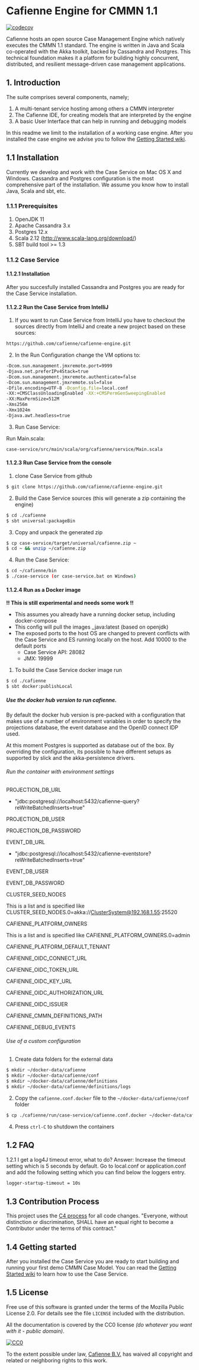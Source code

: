 # Cafienne Engine for CMMN 1.1
[![codecov](https://codecov.io/gh/cafienne/cafienne-engine/branch/master/graph/badge.svg?token=syqscQ9dEA)](https://codecov.io/gh/cafienne/cafienne-engine)

Cafienne hosts an open source Case Management Engine which natively executes the CMMN 1.1 standard.
The engine is written in Java and Scala co-operated with the Akka toolkit, backed by Cassandra and Postgres.
This technical foundation makes it a platform for building highly concurrent,
distributed, and resilient message-driven case management applications.

## 1. Introduction

The suite comprises several components, namely;

1. A multi-tenant service hosting among others a CMMN interpreter
2. The Cafienne IDE, for creating models that are interpreted by the engine
2. A basic User Interface that can help in running and debugging models

In this readme we limit to the installation of a working case engine.
After you installed the case engine we advise you to follow the [Getting Started wiki](https://github.com/cafienne/cafienne-engine/wiki/Getting-Started).

## 1.1 Installation
Currently we develop and work with the Case Service on Mac OS X and Windows.
Cassandra and Postgres configuration is the most comprehensive part of the installation.
We assume you know how to install Java, Scala and sbt, etc.

### 1.1.1 Prerequisites
1. OpenJDK 11
2. Apache Cassandra 3.x
3. Postgres 12.x
4. Scala 2.12 (http://www.scala-lang.org/download/)
5. SBT build tool >= 1.3

### 1.1.2 Case Service

#### 1.1.2.1 Installation
After you succesfully installed Cassandra and Postgres you are ready for the Case Service installation.

#### 1.1.2.2 Run the Case Service from IntelliJ
1. If you want to run Case Service from IntelliJ you have to checkout the sources directly from IntelliJ and create a new project based on these sources:

```sh
https://github.com/cafienne/cafienne-engine.git
```

2. In the Run Configuration change the VM options to:
```sh
-Dcom.sun.management.jmxremote.port=9999
-Djava.net.preferIPv4Stack=true
-Dcom.sun.management.jmxremote.authenticate=false
-Dcom.sun.management.jmxremote.ssl=false
-Dfile.encoding=UTF-8 -Dconfig.file=local.conf
-XX:+CMSClassUnloadingEnabled -XX:+CMSPermGenSweepingEnabled
-XX:MaxPermSize=512M
-Xms256m
-Xmx1024m
-Djava.awt.headless=true
```

3. Run Case Service:

Run Main.scala:
```sh
case-service/src/main/scala/org/cafienne/service/Main.scala
```

#### 1.1.2.3 Run Case Service from the console

1. clone Case Service from github
```sh
$ git clone https://github.com/cafienne/cafienne-engine.git
```

2. Build the Case Service sources (this will generate a zip containing the engine)
```sh
$ cd ./cafienne
$ sbt universal:packageBin
```

3. Copy and unpack the generated zip
``` sh
$ cp case-service/target/universal/cafienne.zip ~
$ cd ~ && unzip ~/cafienne.zip
```

4. Run the Case Service:
```sh
$ cd ~/cafienne/bin
$ ./case-service (or case-service.bat on Windows)
```

#### 1.1.2.4 Run as a Docker image

__!! This is still experimental and needs some work !!__

- This assumes you already have a running docker setup, including docker-compose
- This config will pull the images _java:latest (based on openjdk)
- The exposed ports to the host OS are changed to prevent conflicts with the Case Service and ES running
locally on the host. Add 10000 to the default ports
    - Case Service API: 28082
    - JMX: 19999

1. To build the Case Service docker image run
``` sh
$ cd ./cafienne
$ sbt docker:publishLocal
```

##### Use the docker hub version to run cafienne. 

By default the docker hub version is pre-packed with a configuration that makes use of a number of environment 
variables in order to specify the projections database, the event database and the OpenID connect IDP used. 

At this moment Postgres is supported as database out of the box. By overriding the configuration, its possible to
have different setups as supported by slick and the akka-persistence drivers.

###### Run the container with environment settings
 
PROJECTION_DB_URL

 * "jdbc:postgresql://localhost:5432/cafienne-query?reWriteBatchedInserts=true"
 
 
PROJECTION_DB_USER

PROJECTION_DB_PASSWORD

EVENT_DB_URL

 * "jdbc:postgresql://localhost:5432/cafienne-eventstore?reWriteBatchedInserts=true"
 
 
EVENT_DB_USER

EVENT_DB_PASSWORD


CLUSTER_SEED_NODES

This is a list and is specified like CLUSTER_SEED_NODES.0=akka://ClusterSystem@192.168.1.55:25520 

CAFIENNE_PLATFORM_OWNERS

This is a list and is specified like CAFIENNE_PLATFORM_OWNERS.0=admin

CAFIENNE_PLATFORM_DEFAULT_TENANT
 
CAFIENNE_OIDC_CONNECT_URL

CAFIENNE_OIDC_TOKEN_URL

CAFIENNE_OIDC_KEY_URL

CAFIENNE_OIDC_AUTHORIZATION_URL

CAFIENNE_OIDC_ISSUER

CAFIENNE_CMMN_DEFINITIONS_PATH

CAFIENNE_DEBUG_EVENTS

###### Use of a custom configuration

1. Create data folders for the external data
``` sh
$ mkdir ~/docker-data/cafienne
$ mkdir ~/docker-data/cafienne/conf
$ mkdir ~/docker-data/cafienne/definitions
$ mkdir ~/docker-data/cafienne/definitions/logs
```

2. Copy the  `cafienne.conf.docker` file to the `~/docker-data/cafienne/conf` folder
``` sh
$ cp ./cafienne/run/case-service/cafienne.conf.docker ~/docker-data/cafienne/conf/local.conf
```

4. Press `ctrl-C` to shutdown the containers

## 1.2 FAQ

1.2.1 I get a log4J timeout error, what to do?
Answer: Increase the timeout setting which is 5 seconds by default. Go to local.conf or application.conf and add the following setting which you can find below the loggers entry.
```sh
logger-startup-timeout = 10s
```

## 1.3 Contribution Process

This project uses the [C4 process](https://rfc.zeromq.org/spec:42/C4/) for all code changes. "Everyone, without distinction or discrimination, SHALL have an equal right to become a Contributor under the terms of this contract."

## 1.4 Getting started
After you installed the Case Service you are ready to start building and running your first demo CMMN Case Model.
You can read the [Getting Started wiki](https://github.com/cafienne/cafienne-engine/wiki/Getting-Started) to learn how to use the Case Service.

## 1.5 License

Free use of this software is granted under the terms of the Mozilla Public License 2.0. For details see the file `LICENSE` included with the distribution.

All the documentation is covered by the CC0 license *(do whatever you want with it - public domain)*.

[![CC0](http://i.creativecommons.org/p/zero/1.0/88x31.png)](http://creativecommons.org/publicdomain/zero/1.0/)

To the extent possible under law, [Cafienne B.V.](http://cafienne.io) has waived all copyright and related or neighboring rights to this work.

